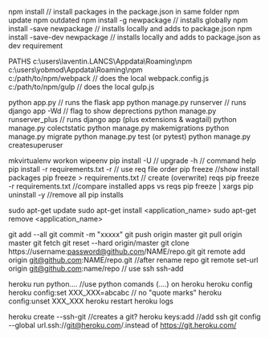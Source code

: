 npm install // install packages in the package.json in same folder
npm update
npm outdated
npm install -g newpackage  // installs globally
npm install -save newpackage  // installs locally and adds to package.json
npm install -save-dev newpackage  // installs locally and adds to package.json as dev requirement

PATHS
c:\users\laventin.LANCS\Appdata\Roaming\npm\
c:\users\yobmod\Appdata\Roaming\npm\
c:/path/to/npm/webpack      //  does the local webpack.config.js
c:/path/to/npm/gulp         //  does the local gulp.js



python app.py   // runs the flask app
python manage.py runserver   // runs django app         -Wd   // flag to show deprections
python manage.py runserver_plus   // runs django app (plus extensions & wagtail)
python manage.py colectstatic
python manage.py makemigrations
python manage.py migrate
python manage.py test (or pytest)
python manage.py createsuperuser

mkvirtualenv <name>
workon <name>
wipeenv <name>
pip install <xxx> 					-U // upgrade    -h // command help
pip install -r requirements.txt		 -r // use req file order
pip freeze							//show install packages
pip freeze > requirements.txt     	// create (overwrite) reqs
pip freeze -r requirements.txt		//compare installed apps vs reqs
pip freeze | xargs pip uninstall -y 	//remove all pip installs


sudo apt-get update
sudo apt-get install <application_name>
sudo apt-get remove <application_name>


git add --all
git commit -m "xxxxx"
git push origin master
git pull origin master
git fetch
git reset --hard origin/master
git clone https://username:password@github.com/NAME/repo.git
git remote add origin git@github.com:NAME/repo.git   //after rename repo
git remote set-url origin git@github.com:name/repo   // use ssh
ssh-add

heroku run python....    //use python comands (....) on heroku
heroku config
heroku config:set XXX_XXX=abcabc  // no "quote marks"
heroku config:unset XXX_XXX
heroku restart
heroku logs

heroku create --ssh-git     //creates a git?
heroku keys:add         //add ssh
git config --global url.ssh://git@heroku.com/.instead of https://git.heroku.com/
